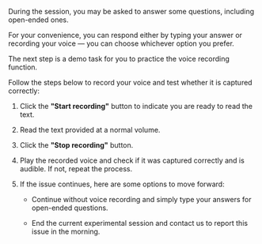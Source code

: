 During the session, you may be asked to answer some questions, including open-ended ones. 

For your convenience, you can respond either by typing your answer or recording your voice — you can choose whichever option you prefer.

The next step is a demo task for you to practice the voice recording function.

Follow the steps below to record your voice and test whether it is captured correctly:

1. Click the **"Start recording"** button to indicate you are ready to read the text.

2. Read the text provided at a normal volume.

3. Click the **"Stop recording"** button.

4. Play the recorded voice and check if it was captured correctly and is audible. If not, repeat the process.

5. If the issue continues, here are some options to move forward:

    - Continue without voice recording and simply type your answers for open-ended questions.

    - End the current experimental session and contact us to report this issue in the morning.